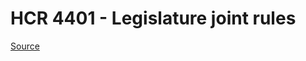 # HCR 4401 - Legislature joint rules

[Source](http://lawfilesext.leg.wa.gov/biennium/2023-24/Pdf/Bills/House%20Concurrent%20Resolutions/4401.pdf)
